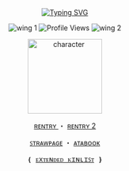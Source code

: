 <div align="center">
<div class="markdown heading" dir="auto">
  <a href="https://git.io/typing-svg">
    <img src="https://readme-typing-svg.herokuapp.com?font=Playfair+Display&weight=600&size=24&duration=2000&pause=300&color=e4ddd3&width=700&center=true&lines=There+are+many+types+of+monsters+in+this+world.;Monsters+who+will+not+show+themselves+and+cause+trouble.;Monsters+who+abduct+children.;Monsters+who+devour+dreams.;Monsters+who+suck+blood.;And...;Monsters+who+always+tell+lies.;Lying+monsters+are+a+real+nuisance." alt="Typing SVG" />
  </a>
</div>

 <p align="center">
 <img src="https://files.catbox.moe/6rif3u.png" alt="wing 1"> <img src="https://komarev.com/ghpvc/?username=corpsoil&color=lightgrey&abbreviated=true&style=plastic&label=🗡" alt="Profile Views" /> <img src="https://files.catbox.moe/y4x3m8.png" alt="wing 2">
</p>


<div>
 <p align="center">
  <img src="https://files.catbox.moe/djenyo.gif" width="150" alt="character">
</p>


<p align="center">

</p>

<p align="center">
  <a href="https://rentry.co/corpsoil"> ʀᴇɴᴛʀʏ </a> ・
  <a href="https://rentry.co/corpsiouxxe"> ʀᴇɴᴛʀʏ 2</a>
</p>

<p align="center">
  <a href="https://corpsia.straw.page"> ꜱᴛʀᴀᴡᴘᴀɢᴇ</a> ・
  <a href="https://corpsoil.atabook.org"> ᴀᴛᴀʙᴏᴏᴋ</a>
</p>

<p align="center" style="font-family: monospace;">
  ❴ <a href="https://pronouns.cc/@Corset">ᴇxᴛᴇɴᴅᴇᴅ ᴋɪɴʟɪꜱᴛ</a> ❵
<!---
VANISHING-REVERIES/VANISHING-REVERIES is a ✨ special ✨ repository because its `README.md` (this file) appears on your GitHub profile.
You can click the Preview link to take a look at your changes.
--->

